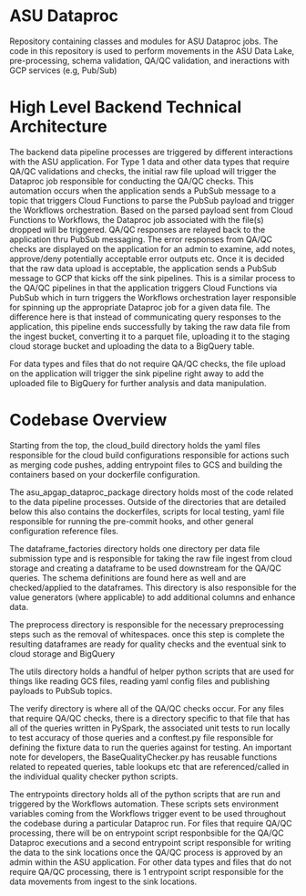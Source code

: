 

# ASU Dataproc
Repository containing classes and modules for ASU Dataproc jobs. The code in this repository is used to perform movements in the ASU Data Lake, pre-processing, schema validation, QA/QC validation, and ineractions with GCP services (e.g, Pub/Sub)

# High Level Backend Technical Architecture
The backend data pipeline processes are triggered by different interactions with the ASU application. For Type 1 data and other data types that require QA/QC validations and checks, the initial raw file upload will trigger the Dataproc job responsible for conducting the QA/QC checks. This automation occurs when the application sends a PubSub message to a topic that triggers Cloud Functions to parse the PubSub payload and trigger the Workflows orchestration. Based on the parsed payload sent from Cloud Functions to Workflows, the Dataproc job associated with the file(s) dropped will be triggered. QA/QC responses are relayed back to the application thru PubSub messaging. The error responses from QA/QC checks are displayed on the application for an admin to examine, add notes, approve/deny potentially acceptable error outputs etc. Once it is decided that the raw data upload is acceptable, the application sends a PubSub message to GCP that kicks off the sink pipelines. This is a similar process to the QA/QC pipelines in that the application triggers Cloud Functions via PubSub which in turn triggers the Workflows orchestration layer responsible for spinning up the appropriate Dataproc job for a given data file. The difference here is that instead of communicating query responses to the application, this pipeline ends successfully by taking the raw data file from the ingest bucket, converting it to a parquet file, uploading it to the staging cloud storage bucket and uploading the data to a BigQuery table.

For data types and files that do not require QA/QC checks, the file upload on the application will trigger the sink pipeline right away to add the uploaded file to BigQuery for further analysis and data manipulation.

# Codebase Overview

Starting from the top, the cloud_build directory holds the yaml files responsible for the cloud build configurations responsible for actions such as merging code pushes, adding entrypoint files to GCS and building the containers based on your dockerfile configuration.

The asu_apgap_dataproc_package directory holds most of the code related to the data pipeline processes. Outside of the directories that are detailed below this also contains the dockerfiles, scripts for local testing, yaml file responsible for running the pre-commit hooks, and other general configuration reference files.

The dataframe_factories directory holds one directory per data file submission type and is responsible for taking the raw file ingest from cloud storage and creating a dataframe to be used downstream for the QA/QC queries. The schema definitions are found here as well and are checked/applied to the dataframes. This directory is also responsible for the value generators (where applicable) to add additional columns and enhance data.

The preprocess directory is responsible for the necessary preprocessing steps such as the removal of whitespaces. once this step is complete the resulting dataframes are ready for quality checks and the eventual sink to cloud storage and BigQuery

The utils directory holds a handful of helper python scripts that are used for things like reading GCS files, reading yaml config files and publishing payloads to PubSub topics.

The verify directory is where all of the QA/QC checks occur. For any files that require QA/QC checks, there is a directory specific to that file that has all of the queries written in PySpark, the associated unit tests to run locally to test accuracy of those queries and a conftest.py file responsible for defining the fixture data to run the queries against for testing. An important note for developers, the BaseQualityChecker.py has reusable functions related to repeated queries, table lookups etc that are referenced/called in the individual quality checker python scripts.

The entrypoints directory holds all of the python scripts that are run and triggered by the Workflows automation. These scripts sets environment variables coming from the Workflows trigger event to be used throughout the codebase during a particular Dataproc run. For files that require QA/QC processing, there will be on entrypoint script responbsible for the QA/QC Dataproc executions and a second entrypoint script responsible for writing the data to the sink locations once the QA/QC process is approved by an admin within the ASU application. For other data types and files that do not require QA/QC processing, there is 1 entrypoint script responsible for the data movements from ingest to the sink locations.
